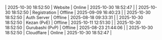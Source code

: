 | 2025-10-30 18:52:50 | Website | Online | 2025-10-30 18:52:47 |
| 2025-10-30 18:52:50 | Registration | Offline | 2025-09-09 16:40:23 |
| 2025-10-30 18:52:50 | Auth Server | Offline | 2025-08-18 09:33:31 |
| 2025-10-30 18:52:50 | Kezan (PvE) | Offline | 2025-10-11 12:51:30 |
| 2025-10-30 18:52:50 | Gurubashi (PvP) | Offline | 2025-08-23 21:44:06 |
| 2025-10-30 18:52:50 | Cloudflare | Online | 2025-10-30 18:52:47 |
